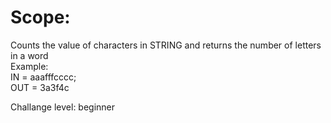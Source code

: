 # Scope:
Counts the value of characters in STRING and returns the number of letters in a word <BR/>
Example:<BR/>
IN  = aaafffcccc;<BR/>
OUT = 3a3f4c <BR/>

Challange level: beginner
